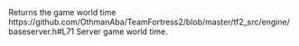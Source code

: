 <function name="GetTime" parent="IServer" type="classfunc">
	<description>Returns the game world time</description>
	<source>https://github.com/OthmanAba/TeamFortress2/blob/master/tf2_src/engine/baseserver.h#L71</source>
	<realm>Server</realm>
	<rets>
		<ret name="time" type="float">game world time.</ret>
	</rets>
</function>